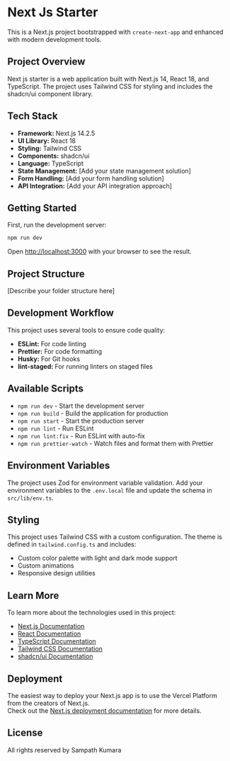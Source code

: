 # Next Js Starter

This is a Next.js project bootstrapped with `create-next-app` and enhanced with modern development tools.

## Project Overview

Next js starter is a web application built with Next.js 14, React 18, and TypeScript. The project uses Tailwind CSS for styling and includes the shadcn/ui component library.

## Tech Stack

- **Framework:** Next.js 14.2.5
- **UI Library:** React 18
- **Styling:** Tailwind CSS
- **Components:** shadcn/ui
- **Language:** TypeScript
- **State Management:** [Add your state management solution]
- **Form Handling:** [Add your form handling solution]
- **API Integration:** [Add your API integration approach]

## Getting Started

First, run the development server:

```bash
npm run dev
```

Open [http://localhost:3000](http://localhost:3000) with your browser to see the result.

## Project Structure

[Describe your folder structure here]

## Development Workflow

This project uses several tools to ensure code quality:

- **ESLint:** For code linting
- **Prettier:** For code formatting
- **Husky:** For Git hooks
- **lint-staged:** For running linters on staged files

## Available Scripts

- `npm run dev` - Start the development server
- `npm run build` - Build the application for production
- `npm run start` - Start the production server
- `npm run lint` - Run ESLint
- `npm run lint:fix` - Run ESLint with auto-fix
- `npm run prettier-watch` - Watch files and format them with Prettier

## Environment Variables

The project uses Zod for environment variable validation. Add your environment variables to the `.env.local` file and update the schema in `src/lib/env.ts`.

## Styling

This project uses Tailwind CSS with a custom configuration. The theme is defined in `tailwind.config.ts` and includes:

- Custom color palette with light and dark mode support
- Custom animations
- Responsive design utilities

## Learn More

To learn more about the technologies used in this project:

- [Next.js Documentation](https://nextjs.org/docs)
- [React Documentation](https://reactjs.org/docs)
- [TypeScript Documentation](https://www.typescriptlang.org/docs/)
- [Tailwind CSS Documentation](https://tailwindcss.com/docs)
- [shadcn/ui Documentation](https://ui.shadcn.com)

## Deployment

The easiest way to deploy your Next.js app is to use the Vercel Platform from the creators of Next.js.  
Check out the [Next.js deployment documentation](https://nextjs.org/docs/deployment) for more details.

## License

All rights reserved by Sampath Kumara
